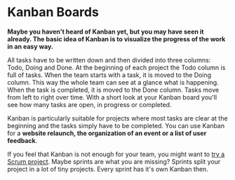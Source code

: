 # Kanban Boards

**Maybe you haven't heard of Kanban yet, but you may have seen it already. The basic idea of Kanban is to visualize the progress of the work in an easy way.**

All tasks have to be written down and then divided into three columns: Todo, Doing and Done. At the beginning of each project the Todo column is full of tasks. When the team starts with a task, it is moved to the Doing column. This way the whole team can see at a glance what is happening. When the task is completed, it is moved to the Done column. Tasks move from left to right over time. With a short look at your Kanban board you'll see how many tasks are open, in progress or completed.

Kanban is particularly suitable for projects where most tasks are clear at the beginning and the tasks simply have to be completed. You can use Kanban for a **website relaunch, the organization of an event or a list of user feedback**.

If you feel that Kanban is not enough for your team, you might want to [try a Scrum project](/agile/scrum.html). Maybe sprints are what you are missing? Sprints split your project in a lot of tiny projects. Every sprint has it's own Kanban then.
